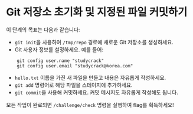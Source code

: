 # Git 저장소 초기화 및 지정된 파일 커밋하기

이 단계의 목표는 다음과 같습니다:
*  ```git init```을 사용하여 ```/tmp/repo``` 경로에 새로운 Git 저장소를 생성하세요.
*  Git 사용자 정보를 설정하세요. 예를 들어:
```
    git config user.name "studycrack"
    git config user.email "studycrack@korea.com"
```
*  ```hello.txt``` 이름을 가진 새 파일을 만들고 내용은 자유롭게 작성하세요.
*  ```git add``` 명령어로 해당 파일을 스테이지에 추가하세요.
*  ```git commit```을 사용해 커밋하세요. 커밋 메시지도 자유롭게 작성해도 됩니다.

모든 작업이 완료되면 ```/challenge/check``` 명령을 실행하여 flag를 획득하세요!
